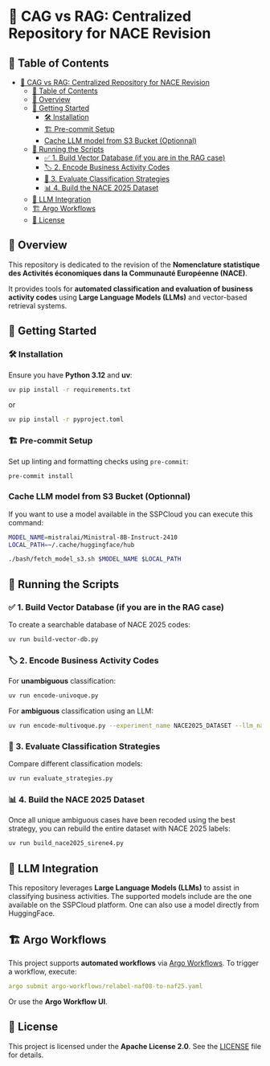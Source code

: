 # 📌 CAG vs RAG: Centralized Repository for NACE Revision

## 📑 Table of Contents

- [📌 CAG vs RAG: Centralized Repository for NACE Revision](#-cag-vs-rag-centralized-repository-for-nace-revision)
  - [📑 Table of Contents](#-table-of-contents)
  - [📖 Overview](#-overview)
  - [🚀 Getting Started](#-getting-started)
    - [🛠 Installation](#-installation)
    - [🏗 Pre-commit Setup](#-pre-commit-setup)
    - [Cache LLM model from S3 Bucket (Optionnal)](#cache-llm-model-from-s3-bucket-optionnal)
  - [📜 Running the Scripts](#-running-the-scripts)
    - [✅ 1. Build Vector Database (if you are in the RAG case)](#-1-build-vector-database-if-you-are-in-the-rag-case)
    - [🏷 2. Encode Business Activity Codes](#-2-encode-business-activity-codes)
    - [🔬 3. Evaluate Classification Strategies](#-3-evaluate-classification-strategies)
    - [📊 4. Build the NACE 2025 Dataset](#-4-build-the-nace-2025-dataset)
  - [📡 LLM Integration](#-llm-integration)
  - [🏗 Argo Workflows](#-argo-workflows)
  - [📄 License](#-license)


## 📖 Overview
This repository is dedicated to the revision of the **Nomenclature statistique des Activités économiques dans la Communauté Européenne (NACE)**.

It provides tools for **automated classification and evaluation of business activity codes** using **Large Language Models (LLMs)** and vector-based retrieval systems.


## 🚀 Getting Started

### 🛠 Installation
Ensure you have **Python 3.12** and **uv**:

```bash
uv pip install -r requirements.txt
```

or

```bash
uv pip install -r pyproject.toml
```

### 🏗 Pre-commit Setup
Set up linting and formatting checks using `pre-commit`:

```bash
pre-commit install
```

### Cache LLM model from S3 Bucket (Optionnal)
If you want to use a model available in the SSPCloud you can execute this command:

```bash
MODEL_NAME=mistralai/Ministral-8B-Instruct-2410
LOCAL_PATH=~/.cache/huggingface/hub

./bash/fetch_model_s3.sh $MODEL_NAME $LOCAL_PATH
```

## 📜 Running the Scripts

### ✅ 1. Build Vector Database (if you are in the RAG case)

To create a searchable database of NACE 2025 codes:

```bash
uv run build-vector-db.py
```

### 🏷 2. Encode Business Activity Codes

For **unambiguous** classification:

```bash
uv run encode-univoque.py
```

For **ambiguous** classification using an LLM:

```bash
uv run encode-multivoque.py --experiment_name NACE2025_DATASET --llm_name Ministral-8B-Instruct-2410
```

### 🔬 3. Evaluate Classification Strategies

Compare different classification models:

```bash
uv run evaluate_strategies.py
```

### 📊 4. Build the NACE 2025 Dataset

Once all unique ambiguous cases have been recoded using the best strategy, you can rebuild the entire dataset with NACE 2025 labels:

```bash
uv run build_nace2025_sirene4.py
```

## 📡 LLM Integration
This repository leverages **Large Language Models (LLMs)** to assist in classifying business activities. The supported models include are the one available on the SSPCloud platform. One can also use a model directly from HuggingFace.


## 🏗 Argo Workflows
This project supports **automated workflows** via [Argo Workflows](https://argoproj.github.io/argo-workflows/).
To trigger a workflow, execute:

```yaml
argo submit argo-workflows/relabel-naf08-to-naf25.yaml
```

Or use the **Argo Workflow UI**.


## 📄 License
This project is licensed under the **Apache License 2.0**. See the [LICENSE](LICENSE) file for details.

